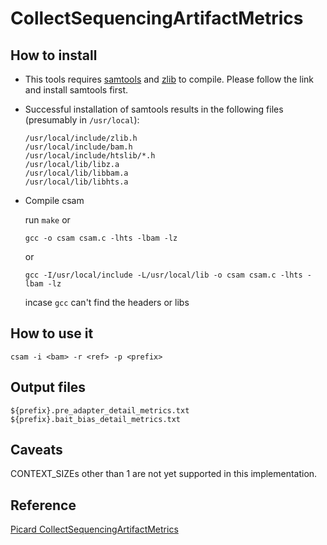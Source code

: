 # CollectSequencingArtifactMetrics

## How to install

* This tools requires <a href="https://github.com/samtools/samtools.git" target="_blank">samtools</a> and <a href="https://zlib.net" target="_blank">zlib</a> to compile. Please follow the link and install samtools first.

* Successful installation of samtools results in the following files (presumably in `/usr/local`):
    ```
    /usr/local/include/zlib.h
    /usr/local/include/bam.h
    /usr/local/include/htslib/*.h
    /usr/local/lib/libz.a
    /usr/local/lib/libbam.a
    /usr/local/lib/libhts.a
    ```

* Compile csam

	run `make` or
    ```
    gcc -o csam csam.c -lhts -lbam -lz
    ```
    or
    ```
    gcc -I/usr/local/include -L/usr/local/lib -o csam csam.c -lhts -lbam -lz
    ```
    incase `gcc` can't find the headers or libs

## How to use it

```
csam -i <bam> -r <ref> -p <prefix>
```

## Output files

```
${prefix}.pre_adapter_detail_metrics.txt
${prefix}.bait_bias_detail_metrics.txt
```

## Caveats

CONTEXT_SIZEs other than 1 are not yet supported in this implementation.

## Reference

<a href="https://software.broadinstitute.org/gatk/documentation/tooldocs/4.0.12.0/picard_analysis_artifacts_CollectSequencingArtifactMetrics.php" target="_blank">Picard CollectSequencingArtifactMetrics</a>
